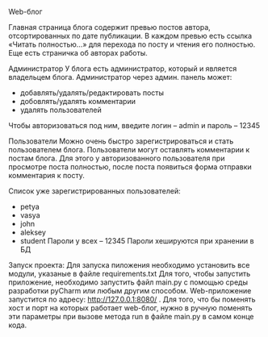 Web-блог

Главная страница блога содержит превью постов автора, отсортированных по дате публикации. В каждом превью есть ссылка «Читать полностью...» для перехода по посту и чтения его полностью. Еще есть страничка об авторах работы.

Администратор
У блога есть администратор, который и является владельцем блога. Администратор через админ. панель может:
- добавлять/удалять/редактировать посты
- добовлять/удалять комментарии
- удалять пользователей

Чтобы авторизоваться под ним, введите логин – admin и пароль – 12345

Пользователи
Можно очень быстро зарегистрироваться и стать пользователем блога.
Пользователи могут оставлять комментарии к постам блога. Для этого у авторизованного пользователя при просмотре поста полностью, после поста появиться форма отправки комментария к посту.

Список уже зарегистрированных пользователей:
- petya
- vasya
- john
- aleksey
- student
Пароли у всех – 12345
Пароли хешируются при хранении в БД

Запуск проекта:
Для запуска пиложения необходимо установить все модули, указаные в файле requirements.txt
Для того, чтобы запустить приложение, необходимо запустить файл main.py с помощью среды разработки pyCharm или любым другим способом. Web-приложение запустится по адресу: http://127.0.0.1:8080/ . Для того, что бы поменять хост и порт на которых работает web-блог, нужно в ручную поменять эти параметры при вызове метода run в файле main.py в самом конце кода.